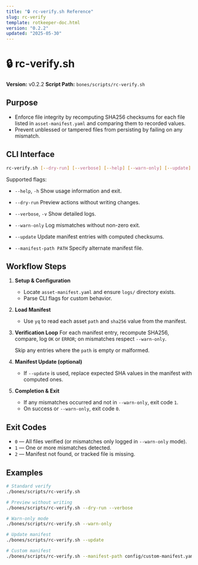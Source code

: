 ```yaml
---
title: "🔒 rc-verify.sh Reference"
slug: rc-verify
template: rotkeeper-doc.html
version: "0.2.2"
updated: "2025-05-30"
---
```

<!-- Begin Ritual Script Documentation -->
# 🔒 rc-verify.sh
<!-- The sacred rite of checksum validation -->

**Version:** v0.2.2
**Script Path:** `bones/scripts/rc-verify.sh`

## Purpose
<!-- Core validation objectives -->

- Enforce file integrity by recomputing SHA256 checksums for each file listed in `asset-manifest.yaml` and comparing them to recorded values.
- Prevent unblessed or tampered files from persisting by failing on any mismatch.

## CLI Interface
<!-- How to invoke the validation ceremony -->

```bash
rc-verify.sh [--dry-run] [--verbose] [--help] [--warn-only] [--update] [--manifest-path PATH]
```

Supported flags:

- `--help`, `-h`
  Show usage information and exit.

- `--dry-run`
  Preview actions without writing changes.

- `--verbose`, `-v`
  Show detailed logs.

- `--warn-only`
  Log mismatches without non-zero exit.

- `--update`
  Update manifest entries with computed checksums.

- `--manifest-path PATH`
  Specify alternate manifest file.

## Workflow Steps
<!-- Sequential rites performed by the script -->

1. **Setup & Configuration**
   - Locate `asset-manifest.yaml` and ensure `logs/` directory exists.
   - Parse CLI flags for custom behavior.

2. **Load Manifest**
   - Use `yq` to read each asset `path` and `sha256` value from the manifest.

3. **Verification Loop**
   For each manifest entry, recompute SHA256, compare, log `OK` or `ERROR`; on mismatches respect `--warn-only`.

   Skip any entries where the `path` is empty or malformed.

4. **Manifest Update (optional)**
   - If `--update` is used, replace expected SHA values in the manifest with computed ones.

5. **Completion & Exit**
   - If any mismatches occurred and not in `--warn-only`, exit code `1`.
   - On success or `--warn-only`, exit code `0`.

## Exit Codes
<!-- Symbolic outcomes of incantation -->

- `0` — All files verified (or mismatches only logged in `--warn-only` mode).
- `1` — One or more mismatches detected.
- `2` — Manifest not found, or tracked file is missing.

## Examples
<!-- Sample invocations for celebratory rites -->

```bash
# Standard verify
./bones/scripts/rc-verify.sh

# Preview without writing
./bones/scripts/rc-verify.sh --dry-run --verbose

# Warn-only mode
./bones/scripts/rc-verify.sh --warn-only

# Update manifest
./bones/scripts/rc-verify.sh --update

# Custom manifest
./bones/scripts/rc-verify.sh --manifest-path config/custom-manifest.yaml
```


<!-- 🎴 Limerick 1:
There once was a tool named rc-verify,
Whose checks kept the bad bytes awry.
It scanned every file,
With a timestamped style,
And bid any rogue hash goodbye.
-->

<!-- 🎴 Limerick 2:
In the tombs where old bytes lie low,
rc-verify makes tamperers go.
With SHA at its core,
It reveals every flaw,
So your site’s integrity will glow.
-->